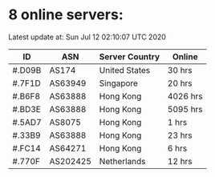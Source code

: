 # 8 online servers:

Latest update at: Sun Jul 12 02:10:07 UTC 2020

| ID | ASN | Server Country | Online |
| -- | --- | -------------- | ------ |
| #.D09B | AS174 | United States | 30 hrs |
| #.7F1D | AS63949 | Singapore | 20 hrs |
| #.B6F8 | AS63888 | Hong Kong | 4026 hrs |
| #.BD3E | AS63888 | Hong Kong | 5095 hrs |
| #.5AD7 | AS8075 | Hong Kong | 1 hrs |
| #.33B9 | AS63888 | Hong Kong | 23 hrs |
| #.FC14 | AS64271 | Hong Kong | 6 hrs |
| #.770F | AS202425 | Netherlands | 12 hrs |

